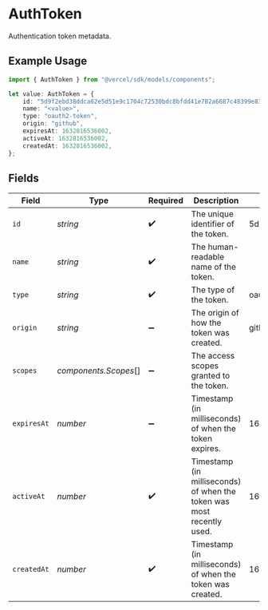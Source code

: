 # AuthToken

Authentication token metadata.

## Example Usage

```typescript
import { AuthToken } from "@vercel/sdk/models/components";

let value: AuthToken = {
    id: "5d9f2ebd38ddca62e5d51e9c1704c72530bdc8bfdd41e782a6687c48399e8391",
    name: "<value>",
    type: "oauth2-token",
    origin: "github",
    expiresAt: 1632816536002,
    activeAt: 1632816536002,
    createdAt: 1632816536002,
};
```

## Fields

| Field                                                                 | Type                                                                  | Required                                                              | Description                                                           | Example                                                               |
| --------------------------------------------------------------------- | --------------------------------------------------------------------- | --------------------------------------------------------------------- | --------------------------------------------------------------------- | --------------------------------------------------------------------- |
| `id`                                                                  | *string*                                                              | :heavy_check_mark:                                                    | The unique identifier of the token.                                   | 5d9f2ebd38ddca62e5d51e9c1704c72530bdc8bfdd41e782a6687c48399e8391      |
| `name`                                                                | *string*                                                              | :heavy_check_mark:                                                    | The human-readable name of the token.                                 |                                                                       |
| `type`                                                                | *string*                                                              | :heavy_check_mark:                                                    | The type of the token.                                                | oauth2-token                                                          |
| `origin`                                                              | *string*                                                              | :heavy_minus_sign:                                                    | The origin of how the token was created.                              | github                                                                |
| `scopes`                                                              | *components.Scopes*[]                                                 | :heavy_minus_sign:                                                    | The access scopes granted to the token.                               |                                                                       |
| `expiresAt`                                                           | *number*                                                              | :heavy_minus_sign:                                                    | Timestamp (in milliseconds) of when the token expires.                | 1632816536002                                                         |
| `activeAt`                                                            | *number*                                                              | :heavy_check_mark:                                                    | Timestamp (in milliseconds) of when the token was most recently used. | 1632816536002                                                         |
| `createdAt`                                                           | *number*                                                              | :heavy_check_mark:                                                    | Timestamp (in milliseconds) of when the token was created.            | 1632816536002                                                         |
